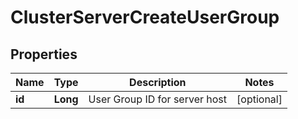 

# ClusterServerCreateUserGroup

## Properties

Name | Type | Description | Notes
------------ | ------------- | ------------- | -------------
**id** | **Long** | User Group ID for server host |  [optional]



